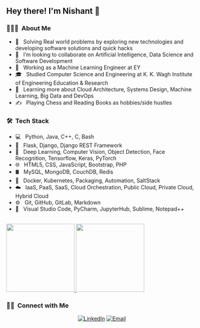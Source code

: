 <h2> Hey there! I'm Nishant  👋</h2>

<h3> 👨🏻‍💻 &nbsp;About Me </h3>

- 🧠 &nbsp; Solving Real world problems by exploring new technologies and developing software solutions and quick hacks
- 👯 &nbsp; I’m looking to collaborate on Artificial Intelligence, Data Science and Software Development
- 💼 &nbsp; Working as a Machine Learning Engineer at EY
- 🎓 &nbsp; Studied Computer Science and Engineering at K. K. Wagh Institute of Engineering Education & Research
- 🌱 &nbsp; Learning more about Cloud Architecture, Systems Design, Machine Learning, Big Data and DevOps
- ✍️ &nbsp; Playing Chess and Reading Books as hobbies/side hustles

<h3> 🛠 &nbsp;Tech Stack</h3>

- 💻 &nbsp; Python, Java, C++, C, Bash
- 💠 &nbsp; Flask, Django, Django REST Framework
- 🤖 &nbsp; Deep Learning, Computer Vision, Object Detection, Face Recognition, Tensorflow, Keras, PyTorch
- 🌐 &nbsp; HTML5, CSS, JavaScript, Bootstrap, PHP
- 🛢 &nbsp; MySQL, MongoDB, CouchDB, Redis
- 🚢 &nbsp; Docker, Kubernetes, Packaging, Automation, SaltStack
- ☁️ &nbsp; IaaS, PaaS, SaaS, Cloud Orchestration, Public Cloud, Private Cloud, Hybrid Cloud
- ⚙️ &nbsp; Git, GitHub, GitLab, Markdown
- 🔧 &nbsp; Visual Studio Code, PyCharm, JupyterHub, Sublime, Notepad++  
<br/>

<a href="https://github.com/NISHANTSHRIVASTAV">
  <img height="180em" src="https://github-readme-stats.vercel.app/api?username=NISHANTSHRIVASTAV&theme=buefy&show_icons=true" />
  <img height="180em" src="https://github-readme-stats.vercel.app/api/top-langs/?username=NISHANTSHRIVASTAV&theme=buefy&layout=compact" />
</a>

<br/>

<h3> 🤝🏻 &nbsp;Connect with Me </h3>

<p align="center">
<a href="http://www.linkedin.com/in/nishant-shrivastav-07"><img alt="LinkedIn" src="https://img.shields.io/badge/LinkedIn-Nishant%20Santosh%20Shrivastav-blue?style=flat-square&logo=linkedin"></a>
<a href="mailto:nishantshrivastav23@gmail.com"><img alt="Email" src="https://img.shields.io/badge/Email-nishantshrivastav23@gmail.com-blue?style=flat-square&logo=gmail"></a>
</p>
